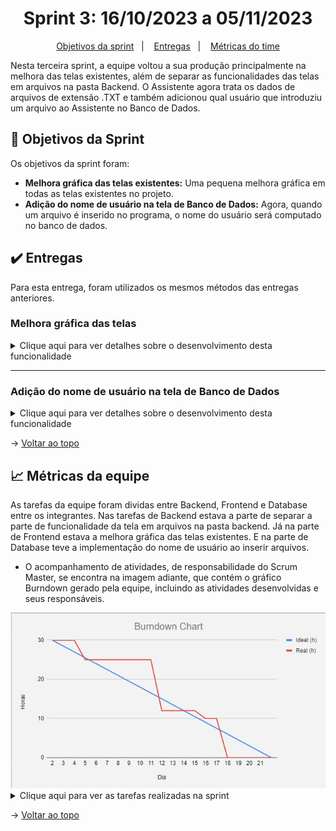 <span id="topo">

<h1 align="center">Sprint 3: 16/10/2023 a 05/11/2023</h1>

<p align="center">
    <a href="#objetivos">Objetivos da sprint</a> &nbsp |&nbsp &nbsp
    <a href="#entregas">Entregas</a> &nbsp |&nbsp &nbsp
    <a href="#metricas">Métricas do time</a>
</p>

Nesta terceira sprint, a equipe voltou a sua produção principalmente na melhora das telas existentes, além de separar as funcionalidades das telas em arquivos na pasta Backend. O Assistente agora trata os dados de arquivos de extensão .TXT e também adicionou qual usuário que introduziu um arquivo ao Assistente no Banco de Dados.


<span id="objetivos">

## 🎯 Objetivos da Sprint

Os objetivos da sprint foram:
- **Melhora gráfica das telas existentes:** Uma pequena melhora gráfica em todas as telas existentes no projeto.
- **Adição do nome de usuário na tela de Banco de Dados:** Agora, quando um arquivo é inserido no programa, o nome do usuário será computado no banco de dados.

<span id="entregas">

## ✔️ Entregas

Para esta entrega, foram utilizados os mesmos métodos das entregas anteriores.

### Melhora gráfica das telas
<details>
    <summary>Clique aqui para ver detalhes sobre o desenvolvimento desta funcionalidade</summary>
    <br>
    Essa funcionalidade foi iniciada e finalizada nesta sprint. Ela visa apenas em fazer uma melhora gráfica em todas as telas, sendo elas: Tela de Registro, Login, Menu, Banco de Dados, Arquivo e Perguntas e Respostas.
    <img src="telaBonita.gif">
</details>

---

### Adição do nome de usuário na tela de Banco de Dados
<details>
    <summary>Clique aqui para ver detalhes sobre o desenvolvimento desta funcionalidade</summary>
    Essa funcionalidade foi iniciada e finalizada nesta sprint. Ela insere o nome do usuário no banco de dados que inseriru algum arquivo.
    <br>
    <img src="usuario.png">
</details>

→ [Voltar ao topo](#topo)

<span id="metricas">

## 📈 Métricas da equipe
As tarefas da equipe foram dividas entre Backend, Frontend e Database entre os integrantes. Nas tarefas de Backend estava a parte de separar a parte de funcionalidade da tela em arquivos na pasta backend. Já na parte de Frontend estava a melhora gráfica das telas existentes. E na parte de Database teve a implementação do nome de usuário ao inserir arquivos.
- O acompanhamento de atividades, de responsabilidade do Scrum Master, se encontra na imagem adiante, que contém o gráfico Burndown gerado pela equipe, incluindo as atividades desenvolvidas e seus responsáveis.

<div align="center">
    <img src="burndown-sprint3.png">
</div>

<details>
    <summary>Clique aqui para ver as tarefas realizadas na sprint</summary>
    <img src="tarefas-sprint3.png">
</details>


→ [Voltar ao topo](#topo)
